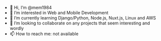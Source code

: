 - 👋 Hi, I’m @mem1984
- 👀 I’m interested in Web and Mobile Development
- 🌱 I’m currently learning Django/Python, Node.js, Nuxt.js, Linux and AWS
- 💞️ I’m looking to collaborate on any projects that seem interesting and wordly
- 📫 How to reach me: not available

<!---
mem1984/mem1984 is a ✨ special ✨ repository because its `README.md` (this file) appears on your GitHub profile.
You can click the Preview link to take a look at your changes.
--->
